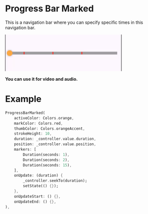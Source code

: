 <!--
This README describes the package. If you publish this package to pub.dev,
this README's contents appear on the landing page for your package.

For information about how to write a good package README, see the guide for
[writing package pages](https://dart.dev/tools/pub/writing-package-pages).

For general information about developing packages, see the Dart guide for
[creating packages](https://dart.dev/guides/libraries/create-packages)
and the Flutter guide for
[developing packages and plugins](https://flutter.dev/to/develop-packages).
-->

# Progress Bar Marked

This is a navigation bar where you can specify specific times in this navigation bar.

![Alt Text](readme_file/sample.gif)

**You can use it for video and audio.**

# Example

```dart
ProgressBarMarked(
    activeColor: Colors.orange,
    markColor: Colors.red,
    thumbColor: Colors.orangeAccent,
    strokeHeight: 10,
    duration: _controller.value.duration,
    position: _controller.value.position,
    markers: [
        Duration(seconds: 1),
        Duration(seconds: 2),
        Duration(seconds: 15),
    ],
    onUpdate: (duration) {
        _controller.seekTo(duration);
        setState(() {});
    },
    onUpdateStart: () {},
    onUpdateEnd: () {},
),
```

